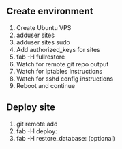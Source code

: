 Create environment
-----------
1. Create Ubuntu VPS
2. adduser sites
3. adduser sites sudo
4. Add authorized_keys for sites
5. fab -H <ip> fullrestore
6. Watch for remote git repo output
7. Watch for iptables instructions
8. Watch for sshd config instructions
9. Reboot and continue

Deploy site
-----------
1. git remote add <reponame> <url>
2. fab -H <ip> deploy:<reponame>
3. fab -H <ip> restore_database:<fixture> (optional)